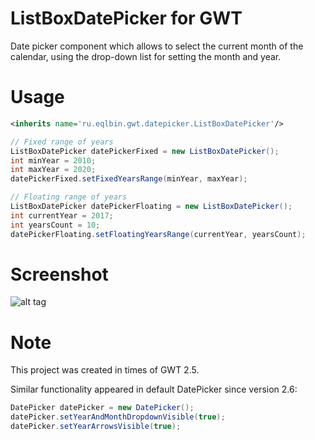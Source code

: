 ListBoxDatePicker for GWT
========================

Date picker component which allows to select the current month 
of the calendar, using the drop-down list for setting the month and year.

# Usage

```xml
<inherits name='ru.eqlbin.gwt.datepicker.ListBoxDatePicker'/>
```


```java
// Fixed range of years
ListBoxDatePicker datePickerFixed = new ListBoxDatePicker();
int minYear = 2010;
int maxYear = 2020;
datePickerFixed.setFixedYearsRange(minYear, maxYear);

// Floating range of years
ListBoxDatePicker datePickerFloating = new ListBoxDatePicker();
int currentYear = 2017;
int yearsCount = 10;
datePickerFloating.setFloatingYearsRange(currentYear, yearsCount);
```

# Screenshot

![alt tag](https://github.com/eqlbin/gwt-listbox-datepicker/raw/master/screenshots/screenshot.png)

# Note

This project was created in times of GWT 2.5.

Similar functionality appeared in default DatePicker since version 2.6:

```java
DatePicker datePicker = new DatePicker();
datePicker.setYearAndMonthDropdownVisible(true);
datePicker.setYearArrowsVisible(true);
```